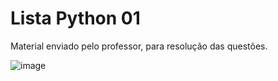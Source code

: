 # Lista Python 01

  Material enviado pelo professor, para resolução das questões.
 
 ![image](https://user-images.githubusercontent.com/88107960/137671817-277b712a-eb55-4065-9ded-a56511e3a4cb.png)



